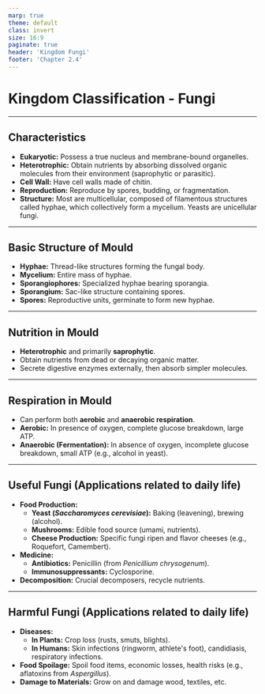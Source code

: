 ```yaml
---
marp: true
theme: default
class: invert
size: 16:9
paginate: true
header: 'Kingdom Fungi'
footer: 'Chapter 2.4'
---
```


# Kingdom Classification - Fungi

---

## Characteristics

*   **Eukaryotic:** Possess a true nucleus and membrane-bound organelles.
*   **Heterotrophic:** Obtain nutrients by absorbing dissolved organic molecules from their environment (saprophytic or parasitic).
*   **Cell Wall:** Have cell walls made of chitin.
*   **Reproduction:** Reproduce by spores, budding, or fragmentation.
*   **Structure:** Most are multicellular, composed of filamentous structures called hyphae, which collectively form a mycelium. Yeasts are unicellular fungi.

---

## Basic Structure of Mould

*   **Hyphae:** Thread-like structures forming the fungal body.
*   **Mycelium:** Entire mass of hyphae.
*   **Sporangiophores:** Specialized hyphae bearing sporangia.
*   **Sporangium:** Sac-like structure containing spores.
*   **Spores:** Reproductive units, germinate to form new hyphae.

---

## Nutrition in Mould

*   **Heterotrophic** and primarily **saprophytic**.
*   Obtain nutrients from dead or decaying organic matter.
*   Secrete digestive enzymes externally, then absorb simpler molecules.

---

## Respiration in Mould

*   Can perform both **aerobic** and **anaerobic respiration**.
*   **Aerobic:** In presence of oxygen, complete glucose breakdown, large ATP.
*   **Anaerobic (Fermentation):** In absence of oxygen, incomplete glucose breakdown, small ATP (e.g., alcohol in yeast).

---

## Useful Fungi (Applications related to daily life)

*   **Food Production:**
    *   **Yeast (*Saccharomyces cerevisiae*):** Baking (leavening), brewing (alcohol).
    *   **Mushrooms:** Edible food source (umami, nutrients).
    *   **Cheese Production:** Specific fungi ripen and flavor cheeses (e.g., Roquefort, Camembert).
*   **Medicine:**
    *   **Antibiotics:** Penicillin (from *Penicillium chrysogenum*).
    *   **Immunosuppressants:** Cyclosporine.
*   **Decomposition:** Crucial decomposers, recycle nutrients.

---

## Harmful Fungi (Applications related to daily life)

*   **Diseases:**
    *   **In Plants:** Crop loss (rusts, smuts, blights).
    *   **In Humans:** Skin infections (ringworm, athlete's foot), candidiasis, respiratory infections.
*   **Food Spoilage:** Spoil food items, economic losses, health risks (e.g., aflatoxins from *Aspergillus*).
*   **Damage to Materials:** Grow on and damage wood, textiles, etc.

